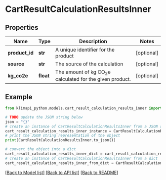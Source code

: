 # CartResultCalculationResultsInner


## Properties

Name | Type | Description | Notes
------------ | ------------- | ------------- | -------------
**product_id** | **str** | A unique identifier for the product | [optional] 
**source** | **str** | The source of the calculation | [optional] 
**kg_co2e** | **float** | The amount of kg CO<sub>2</sub>e calculated for the given product. | [optional] 

## Example

```python
from klimapi_python.models.cart_result_calculation_results_inner import CartResultCalculationResultsInner

# TODO update the JSON string below
json = "{}"
# create an instance of CartResultCalculationResultsInner from a JSON string
cart_result_calculation_results_inner_instance = CartResultCalculationResultsInner.from_json(json)
# print the JSON string representation of the object
print(CartResultCalculationResultsInner.to_json())

# convert the object into a dict
cart_result_calculation_results_inner_dict = cart_result_calculation_results_inner_instance.to_dict()
# create an instance of CartResultCalculationResultsInner from a dict
cart_result_calculation_results_inner_from_dict = CartResultCalculationResultsInner.from_dict(cart_result_calculation_results_inner_dict)
```
[[Back to Model list]](../README.md#documentation-for-models) [[Back to API list]](../README.md#documentation-for-api-endpoints) [[Back to README]](../README.md)


